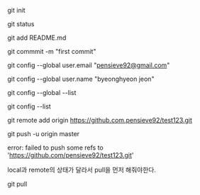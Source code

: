 git init

git status

git add README.md

git commmit -m "first commit"

git config --global user.email "pensieve92@gmail.com"

git config --global user.name "byeonghyeon jeon"

git config --global --list

git config --list

git remote add origin https://github.com.pensieve92/test123.git

git push -u origin master

error: failed to push some refs to 'https://github.com/pensieve92/test123.git'

local과 remote의 상태가 달라서 pull을 먼저 해줘야한다.

git pull
